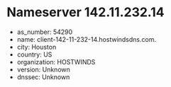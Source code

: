 # Nameserver 142.11.232.14

* as_number: 54290
* name: client-142-11-232-14.hostwindsdns.com.
* city: Houston
* country: US
* organization: HOSTWINDS
* version: Unknown
* dnssec: Unknown
